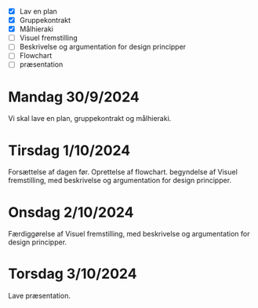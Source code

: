 

- [X] Lav en plan
- [X] Gruppekontrakt
- [X] Målhieraki
- [ ] Visuel fremstilling 
- [ ] Beskrivelse og argumentation for design principper 
- [ ] Flowchart
- [ ] præsentation

# Mandag 30/9/2024

Vi skal lave en plan, gruppekontrakt og målhieraki.


# Tirsdag 1/10/2024

Forsættelse af dagen før.
Oprettelse af flowchart.
begyndelse af Visuel fremstilling, med beskrivelse og argumentation for design principper.


# Onsdag 2/10/2024

Færdiggørelse af Visuel fremstilling, med beskrivelse og argumentation for design principper.

# Torsdag 3/10/2024

Lave præsentation.